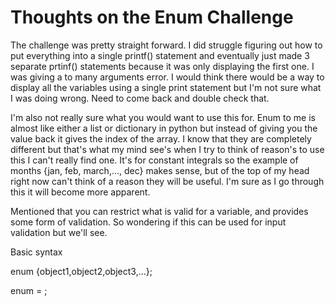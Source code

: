 # Thoughts on the Enum Challenge

The challenge was pretty straight forward. I did struggle figuring out how to put everything into a single printf() statement and eventually just made 3 separate prtinf() statements because it was only displaying the first one. I was giving a to many arguments error. I would think there would be a way to display all the variables using a single print statement but I'm not sure what I was doing wrong. Need to come back and double check that.

I'm also not really sure what you would want to use this for. Enum to me is almost like either a list or dictionary in python but instead of giving you the value back it gives the index of the array. I know that they are completely different but that's what my mind see's when I try to think of reason's to use this I can't really find one. It's for constant integrals so the example of months {jan, feb, march,..., dec} makes sense, but of the top of my head right now can't think of a reason they will be useful. I'm sure as I go through this it will become more apparent. 

Mentioned that you can restrict what is valid for a variable, and provides some form of validation. So wondering if this can be used for input validation but we'll see. 

Basic syntax

enum <variableClass> {object1,object2,object3,...};

enum <variableClass> <variableName> = <object>;